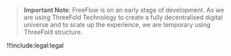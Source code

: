 
> **Important Note**: FreeFlow is on an early stage of development. As we are using ThreeFold Technology to create a fully decentralised digital universe and to scale up the experience, we are temporary using ThreeFold structure. 

!!!include:legal:legal




